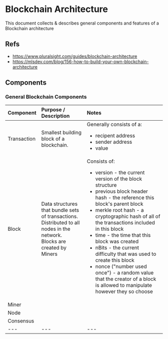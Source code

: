 # Blockchain Architecture

This document collects & describes general components and features of a Blockchain architecture

## Refs

- https://www.pluralsight.com/guides/blockchain-architecture
- https://mlsdev.com/blog/156-how-to-build-your-own-blockchain-architecture

## Components

### General Blockchain Components

Component | Purpose / Description | Notes
:--- | :--- | :---
| Transaction | Smallest building block of a blockchain. | Generally consists of a:<ul><li>recipent address</li><li>sender address</li><li>value</li> |
| Block | Data structures that bundle sets of transactions. </br> Distributed to all nodes in the network. </br>Blocks are created by Miners | Consists of: <ul><li>version - the current version of the block structure</li><li>previous block header hash - the reference this block's parent block</li><li>merkle root hash - a cryptographic hash of all of the transactions included in this block</li><li>time - the time that this block was created</li><li>nBits - the current difficulty that was used to create this block</li><li>nonce ("number used once") - a random value that the creator of a block is allowed to manipulate however they so choose</li></ul>|
| Miner |||
| Node |||
| Consensus |||
| --- | --- | --- |
